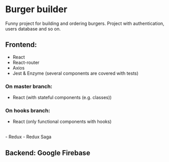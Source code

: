 # Burger builder
Funny project for building and ordering burgers. Project with authentication, users database and so on.

## Frontend:<br>
- React
- React-router
- Axios
- Jest & Enzyme (several components are covered with tests)

### On master branch:
  - React (with stateful components (e.g. classes))
### On hooks branch:<br>
  - React (only functional components with hooks)
  
 <br>
  - Redux
  - Redux Saga

## Backend: Google Firebase
